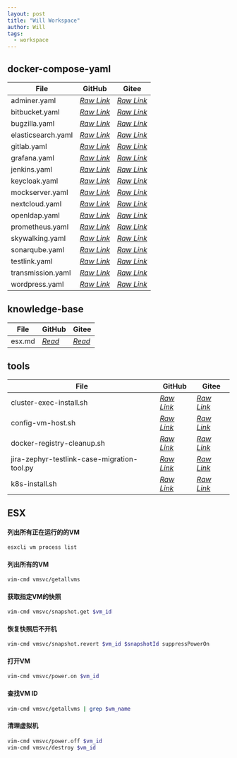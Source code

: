 ```yaml
---
layout: post
title: "Will Workspace"
author: Will
tags: 
  - workspace
---
```


## docker-compose-yaml

File | GitHub | Gitee
---|---|---
adminer.yaml | *[ Raw Link ](https://raw.githubusercontent.com/seoktaehyeon/workspace/master/docker-compose-yaml/adminer.yaml)* | *[ Raw Link ](https://gitee.com/vstone/workspace/raw/master/docker-compose-yaml/adminer.yaml)*
bitbucket.yaml | *[ Raw Link ](https://raw.githubusercontent.com/seoktaehyeon/workspace/master/docker-compose-yaml/bitbucket.yaml)* | *[ Raw Link ](https://gitee.com/vstone/workspace/raw/master/docker-compose-yaml/bitbucket.yaml)*
bugzilla.yaml | *[ Raw Link ](https://raw.githubusercontent.com/seoktaehyeon/workspace/master/docker-compose-yaml/bugzilla.yaml)* | *[ Raw Link ](https://gitee.com/vstone/workspace/raw/master/docker-compose-yaml/bugzilla.yaml)*
elasticsearch.yaml | *[ Raw Link ](https://raw.githubusercontent.com/seoktaehyeon/workspace/master/docker-compose-yaml/elasticsearch.yaml)* | *[ Raw Link ](https://gitee.com/vstone/workspace/raw/master/docker-compose-yaml/elasticsearch.yaml)*
gitlab.yaml | *[ Raw Link ](https://raw.githubusercontent.com/seoktaehyeon/workspace/master/docker-compose-yaml/gitlab.yaml)* | *[ Raw Link ](https://gitee.com/vstone/workspace/raw/master/docker-compose-yaml/gitlab.yaml)*
grafana.yaml | *[ Raw Link ](https://raw.githubusercontent.com/seoktaehyeon/workspace/master/docker-compose-yaml/grafana.yaml)* | *[ Raw Link ](https://gitee.com/vstone/workspace/raw/master/docker-compose-yaml/grafana.yaml)*
jenkins.yaml | *[ Raw Link ](https://raw.githubusercontent.com/seoktaehyeon/workspace/master/docker-compose-yaml/jenkins.yaml)* | *[ Raw Link ](https://gitee.com/vstone/workspace/raw/master/docker-compose-yaml/jenkins.yaml)*
keycloak.yaml | *[ Raw Link ](https://raw.githubusercontent.com/seoktaehyeon/workspace/master/docker-compose-yaml/keycloak.yaml)* | *[ Raw Link ](https://gitee.com/vstone/workspace/raw/master/docker-compose-yaml/keycloak.yaml)*
mockserver.yaml | *[ Raw Link ](https://raw.githubusercontent.com/seoktaehyeon/workspace/master/docker-compose-yaml/mockserver.yaml)* | *[ Raw Link ](https://gitee.com/vstone/workspace/raw/master/docker-compose-yaml/mockserver.yaml)*
nextcloud.yaml | *[ Raw Link ](https://raw.githubusercontent.com/seoktaehyeon/workspace/master/docker-compose-yaml/nextcloud.yaml)* | *[ Raw Link ](https://gitee.com/vstone/workspace/raw/master/docker-compose-yaml/nextcloud.yaml)*
openldap.yaml | *[ Raw Link ](https://raw.githubusercontent.com/seoktaehyeon/workspace/master/docker-compose-yaml/openldap.yaml)* | *[ Raw Link ](https://gitee.com/vstone/workspace/raw/master/docker-compose-yaml/openldap.yaml)*
prometheus.yaml | *[ Raw Link ](https://raw.githubusercontent.com/seoktaehyeon/workspace/master/docker-compose-yaml/prometheus.yaml)* | *[ Raw Link ](https://gitee.com/vstone/workspace/raw/master/docker-compose-yaml/prometheus.yaml)*
skywalking.yaml | *[ Raw Link ](https://raw.githubusercontent.com/seoktaehyeon/workspace/master/docker-compose-yaml/skywalking.yaml)* | *[ Raw Link ](https://gitee.com/vstone/workspace/raw/master/docker-compose-yaml/skywalking.yaml)*
sonarqube.yaml | *[ Raw Link ](https://raw.githubusercontent.com/seoktaehyeon/workspace/master/docker-compose-yaml/sonarqube.yaml)* | *[ Raw Link ](https://gitee.com/vstone/workspace/raw/master/docker-compose-yaml/sonarqube.yaml)*
testlink.yaml | *[ Raw Link ](https://raw.githubusercontent.com/seoktaehyeon/workspace/master/docker-compose-yaml/testlink.yaml)* | *[ Raw Link ](https://gitee.com/vstone/workspace/raw/master/docker-compose-yaml/testlink.yaml)*
transmission.yaml | *[ Raw Link ](https://raw.githubusercontent.com/seoktaehyeon/workspace/master/docker-compose-yaml/transmission.yaml)* | *[ Raw Link ](https://gitee.com/vstone/workspace/raw/master/docker-compose-yaml/transmission.yaml)*
wordpress.yaml | *[ Raw Link ](https://raw.githubusercontent.com/seoktaehyeon/workspace/master/docker-compose-yaml/wordpress.yaml)* | *[ Raw Link ](https://gitee.com/vstone/workspace/raw/master/docker-compose-yaml/wordpress.yaml)*

## knowledge-base

File | GitHub | Gitee
---|---|---
esx.md | *[ Read ](https://github.com/seoktaehyeon/workspace/blob/master/knowledge-base/esx.md)* | *[ Read ](https://gitee.com/vstone/workspace/blob/master/knowledge-base/esx.md)*

## tools

File | GitHub | Gitee
---|---|---
cluster-exec-install.sh | *[ Raw Link ](https://raw.githubusercontent.com/seoktaehyeon/workspace/master/tools/cluster-exec-install.sh)* | *[ Raw Link ](https://gitee.com/vstone/workspace/raw/master/tools/cluster-exec-install.sh)*
config-vm-host.sh | *[ Raw Link ](https://raw.githubusercontent.com/seoktaehyeon/workspace/master/tools/config-vm-host.sh)* | *[ Raw Link ](https://gitee.com/vstone/workspace/raw/master/tools/config-vm-host.sh)*
docker-registry-cleanup.sh | *[ Raw Link ](https://raw.githubusercontent.com/seoktaehyeon/workspace/master/tools/docker-registry-cleanup.sh)* | *[ Raw Link ](https://gitee.com/vstone/workspace/raw/master/tools/docker-registry-cleanup.sh)*
jira-zephyr-testlink-case-migration-tool.py | *[ Raw Link ](https://raw.githubusercontent.com/seoktaehyeon/workspace/master/tools/jira-zephyr-testlink-case-migration-tool.py)* | *[ Raw Link ](https://gitee.com/vstone/workspace/raw/master/tools/jira-zephyr-testlink-case-migration-tool.py)*
k8s-install.sh | *[ Raw Link ](https://raw.githubusercontent.com/seoktaehyeon/workspace/master/tools/k8s-install.sh)* | *[ Raw Link ](https://gitee.com/vstone/workspace/raw/master/tools/k8s-install.sh)*

## ESX

#### 列出所有正在运行的的VM
```bash
esxcli vm process list
```

#### 列出所有的VM
```bash
vim-cmd vmsvc/getallvms
```

#### 获取指定VM的快照
```bash
vim-cmd vmsvc/snapshot.get $vm_id
```

#### 恢复快照后不开机
```bash
vim-cmd vmsvc/snapshot.revert $vm_id $snapshotId suppressPowerOn
```

#### 打开VM
```bash
vim-cmd vmsvc/power.on $vm_id
```

#### 查找VM ID
```bash
vim-cmd vmsvc/getallvms | grep $vm_name
```

#### 清理虚拟机
```bash
vim-cmd vmsvc/power.off $vm_id
vim-cmd vmsvc/destroy $vm_id
```
